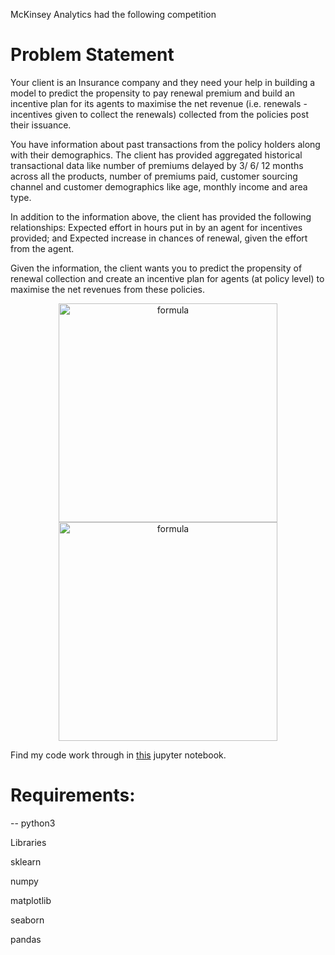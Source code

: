 McKinsey Analytics had the following competition

# Problem Statement
Your client is an Insurance company and they need your help in building a model to predict the propensity to pay 
renewal premium and build an incentive plan for its agents to maximise the net revenue 
(i.e. renewals - incentives given to collect the renewals) collected from the policies post their issuance.

You have information about past transactions from the policy holders along with their demographics.
The client has provided aggregated historical transactional data like number of premiums 
delayed by 3/ 6/ 12 months across all the products, number of premiums paid, customer sourcing channel and 
customer demographics like age, monthly income and area type.

 

In addition to the information above, the client has provided the following relationships:
Expected effort in hours put in by an agent for incentives provided; and
Expected increase in chances of renewal, given the effort from the agent.
 
Given the information, the client wants you to predict the propensity of renewal collection and
create an incentive plan for agents (at policy level) to maximise the net revenues from these policies.
<p align="center">
  <img src="https://github.com/kongaevans/Analytics-Vidhya-Challenge/blob/master/img/given_formula0.png" width="350" title="formula">
  <img src="https://github.com/kongaevans/Analytics-Vidhya-Challenge/blob/master/img/given_formulas.png" width="350" alt="formula">
</p>


Find my code work through in [this](https://github.com/kongaevans/Analytics-Vidhya-Challenge/blob/master/Predicting_renewal_probability.ipynb) jupyter notebook.

# Requirements:
-- python3

Libraries
 
 sklearn

 numpy
 
 matplotlib
 
 seaborn
 
 pandas
